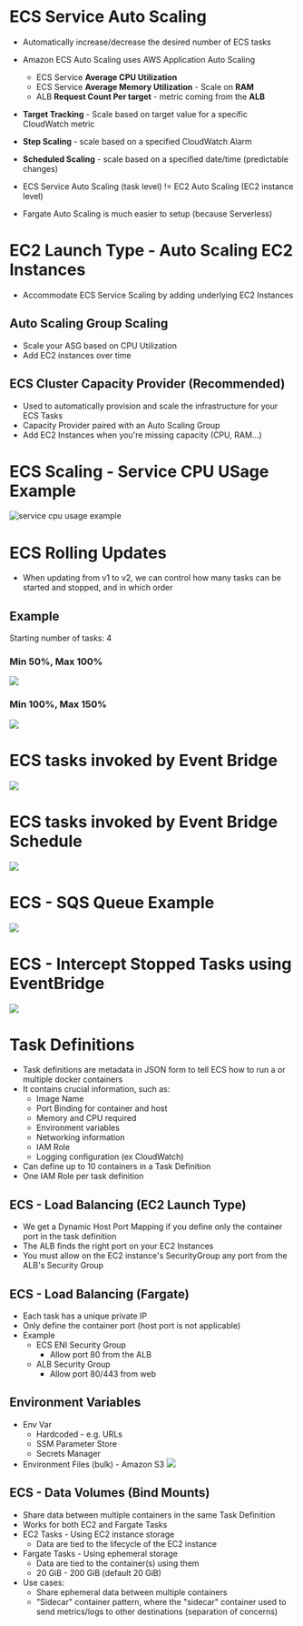 # ECS Service Auto Scaling
* Automatically increase/decrease the desired number of ECS tasks
* Amazon ECS Auto Scaling uses AWS Application Auto Scaling
  * ECS Service **Average CPU Utilization**
  * ECS Service **Average Memory Utilization** - Scale on **RAM**
  * ALB **Request Count Per target** - metric coming from the **ALB**
* **Target Tracking** - Scale based on target value for a specific CloudWatch metric
* **Step Scaling** - scale based on a specified CloudWatch Alarm
* **Scheduled Scaling** - scale based on a specified date/time (predictable changes)

* ECS Service Auto Scaling (task level) != EC2 Auto Scaling (EC2 instance level)
* Fargate Auto Scaling is much easier to setup (because Serverless)

# EC2 Launch Type - Auto Scaling EC2 Instances
* Accommodate ECS Service Scaling by adding underlying EC2 Instances

## Auto Scaling Group Scaling
* Scale your ASG based on CPU Utilization
* Add EC2 instances over time

## ECS Cluster Capacity Provider (Recommended)
* Used to automatically provision and scale the infrastructure for your ECS Tasks
* Capacity Provider paired with an Auto Scaling Group
* Add EC2 Instances when you're missing capacity (CPU, RAM...)

# ECS Scaling - Service CPU USage Example
![service cpu usage example](./service-cpu-usage-example.png)

# ECS Rolling Updates
* When updating from v1 to v2, we can control how many tasks can be started and stopped, and in which order

## Example
Starting number of tasks: 4
### Min 50%, Max 100%
![](./rolling-update-50-100.png)

### Min 100%, Max 150%
![](./rolling-update-100-150.png)

# ECS tasks invoked by Event Bridge
![](./ecs-task-invoked-by-event-bridge.png)
# ECS tasks invoked by Event Bridge Schedule
![](./ecs-task-invoked-by-event-bridge-schedule.png)
# ECS - SQS Queue Example
![](./ecs-sqs-queue.png)
# ECS - Intercept Stopped Tasks using EventBridge
![](./ecs-intercept.png)

# Task Definitions
* Task definitions are metadata in JSON form to tell ECS how to run a or multiple docker containers
* It contains crucial information, such as:
  * Image Name
  * Port Binding for container and host
  * Memory and CPU required
  * Environment variables
  * Networking information
  * IAM Role
  * Logging configuration (ex CloudWatch)
* Can define up to 10 containers in a Task Definition
* One IAM Role per task definition

## ECS - Load Balancing (EC2 Launch Type)
* We get a Dynamic Host Port Mapping if you define only the container port in the task definition
* The ALB finds the right port on your EC2 Instances
* You must allow on the EC2 instance's SecurityGroup any port from the ALB's Security Group

## ECS - Load Balancing (Fargate)
* Each task has a unique private IP
* Only define the container port (host port is not applicable)
* Example
  * ECS ENI Security Group
    * Allow port 80 from the ALB
  * ALB Security Group
    * Allow port 80/443 from web

## Environment Variables
* Env Var
  * Hardcoded - e.g. URLs
  * SSM Parameter Store
  * Secrets Manager
* Environment Files (bulk) - Amazon S3
![](./ecs-env-var.png)

## ECS - Data Volumes (Bind Mounts)
* Share data between multiple containers in the same Task Definition
* Works for both EC2 and Fargate Tasks
* EC2 Tasks - Using EC2 instance storage
  * Data are tied to the lifecycle of the EC2 instance
* Fargate Tasks - Using ephemeral storage
  * Data are tied to the container(s) using them
  * 20 GiB - 200 GiB (default 20 GiB)
* Use cases:
  * Share ephemeral data between multiple containers
  * "Sidecar" container pattern, where the "sidecar" container used to send metrics/logs to other destinations (separation of concerns)
